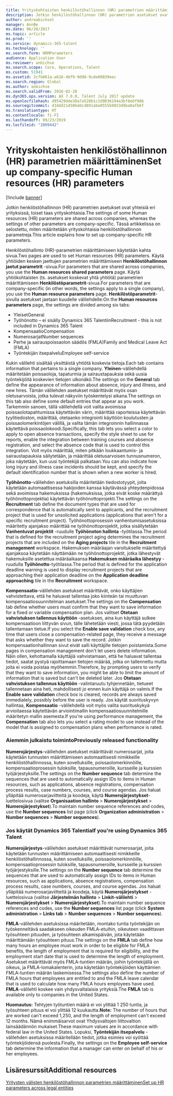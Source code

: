 ```yaml
---
title: Yrityskohtaisten henkilöstöhallinnon (HR) parametrien määrittäminen
description: Jotkin henkilöstöhallinnon (HR) parametrien asetukset ovat yhteisiä eri yrityksissä, toiset taas yrityskohtaisia. Tässä artikkelissa on selostettu, miten määritetään yrityskohtaisia henkilöstöhallinnon parametreja.
author: andreabichsel
manager: AnnBe
ms.date: 06/20/2017
ms.topic: article
ms.prod: ''
ms.service: dynamics-365-talent
ms.technology: ''
ms.search.form: HRMParameters
audience: Application User
ms.reviewer: anbichse
ms.search.scope: Core, Operations, Talent
ms.custom: 51941
ms.assetid: 2cfb061a-a616-4bf9-9d98-9cde00039eec
ms.search.region: Global
ms.author: anbichse
ms.search.validFrom: 2016-02-28
ms.dyn365.ops.version: AX 7.0.0, Talent July 2017 update
ms.openlocfilehash: d95429dde38a7a528b1c1d9036194a3bf8e6f986
ms.sourcegitcommit: 434dd21450bddcd891aba0555b9853d9ba0afb6f
ms.translationtype: HT
ms.contentlocale: fi-FI
ms.lasthandoff: 09/23/2019
ms.locfileid: "2009442"
---
```

# <a name="set-up-company-specific-human-resources-hr-parameters"></a><span data-ttu-id="0bebd-104">Yrityskohtaisten henkilöstöhallinnon (HR) parametrien määrittäminen</span><span class="sxs-lookup"><span data-stu-id="0bebd-104">Set up company-specific Human resources (HR) parameters</span></span>

[!include [banner](includes/banner.md)]

<span data-ttu-id="0bebd-105">Jotkin henkilöstöhallinnon (HR) parametrien asetukset ovat yhteisiä eri yrityksissä, toiset taas yrityskohtaisia.</span><span class="sxs-lookup"><span data-stu-id="0bebd-105">The settings of some Human resources (HR) parameters are shared across companies, whereas the settings of other parameters are company-specific.</span></span> <span data-ttu-id="0bebd-106">Tässä artikkelissa on selostettu, miten määritetään yrityskohtaisia henkilöstöhallinnon parametreja.</span><span class="sxs-lookup"><span data-stu-id="0bebd-106">This article explains how to set up company-specific HR parameters.</span></span>

<span data-ttu-id="0bebd-107">Henkilöstöhallinto (HR)-parametrien määrittämiseen käytetään kahta sivua.</span><span class="sxs-lookup"><span data-stu-id="0bebd-107">Two pages are used to set Human resources (HR) parameters.</span></span> <span data-ttu-id="0bebd-108">Käytä yhtiöiden kesken jaettujen parametrien määrittämiseen **Henkilöstöhallinnon jaetut parametrit** -sivua.</span><span class="sxs-lookup"><span data-stu-id="0bebd-108">For parameters that are shared across companies, you use the **Human resources shared parameters** page.</span></span> <span data-ttu-id="0bebd-109">Käytä yhtiökohtaisten (ts. asetukset koskevat yhtä yhtiötä) parametrien määrittämiseen **Henkilöstöparametrit**-sivua.</span><span class="sxs-lookup"><span data-stu-id="0bebd-109">For parameters that are company-specific (in other words, the settings apply to a single company), you use the **Human resource parameters** page.</span></span> <span data-ttu-id="0bebd-110">**Henkilöstöparametrit**-sivulla asetukset jaetaan kuudelle välilehdelle:</span><span class="sxs-lookup"><span data-stu-id="0bebd-110">On the **Human resources parameters** page, the settings are divided among six tabs:</span></span>

-   <span data-ttu-id="0bebd-111">Yleiset</span><span class="sxs-lookup"><span data-stu-id="0bebd-111">General</span></span>
-   <span data-ttu-id="0bebd-112">Työhönotto – ei sisälly Dynamics 365 Talentiin</span><span class="sxs-lookup"><span data-stu-id="0bebd-112">Recruitment - this is not included in Dynamics 365 Talent</span></span>
-   <span data-ttu-id="0bebd-113">Kompensaatio</span><span class="sxs-lookup"><span data-stu-id="0bebd-113">Compensation</span></span>
-   <span data-ttu-id="0bebd-114">Numerosarjat</span><span class="sxs-lookup"><span data-stu-id="0bebd-114">Number sequences</span></span>
-   <span data-ttu-id="0bebd-115">Perhe ja sairauspoissaolon säädös (FMLA)</span><span class="sxs-lookup"><span data-stu-id="0bebd-115">Family and Medical Leave Act (FMLA)</span></span>
-   <span data-ttu-id="0bebd-116">Työntekijän itsepalvelu</span><span class="sxs-lookup"><span data-stu-id="0bebd-116">Employee self-service</span></span>

<span data-ttu-id="0bebd-117">Kukin välilehti sisältää yksittäistä yhtiötä koskevia tietoja.</span><span class="sxs-lookup"><span data-stu-id="0bebd-117">Each tab contains information that pertains to a single company.</span></span> <span data-ttu-id="0bebd-118">**Yleinen**-välilehdellä määritetään poissaoloja, tapaturmia ja sairaustapauksia sekä uusia työntekijöitä koskevien tietojen ulkonäkö.</span><span class="sxs-lookup"><span data-stu-id="0bebd-118">The settings on the **General** tab define the appearance of information about absence, injury and illness, and new hires.</span></span> <span data-ttu-id="0bebd-119">Tämän välilehden asetukset määrittävät myös osan oletusarvoista, jotka tulevat näkyviin työskentelysi aikana.</span><span class="sxs-lookup"><span data-stu-id="0bebd-119">The settings on this tab also define some default entries that appear as you work.</span></span> <span data-ttu-id="0bebd-120">Tarkemmin sanoen, tällä välilehdellä voit valita avoimissa poissaolotapahtumissa käytettävän värin, määrittää raporteissa käytettävän tyylitiedoston, määrittää, otetaanko integrointi käyttöön koulutusten ja poissaolomerkintöjen välillä, ja valita tämän integroinnin hallinnassa käytettävä poissaolokoodi.</span><span class="sxs-lookup"><span data-stu-id="0bebd-120">Specifically, this tab lets you select a color to apply to open absence transactions, specify the style sheet to use for reports, enable the integration between training courses and absence registration, and select the absence code that is used to control this integration.</span></span> <span data-ttu-id="0bebd-121">Voit myös määrittää, miten pitkään loukkaantumis- ja sairaustapauksia säilytetään, ja määrittää oletusarvoisen tunnusnumeron, joka näytetään, kun uusi työntekijä palkataan.</span><span class="sxs-lookup"><span data-stu-id="0bebd-121">You can also indicate how long injury and illness case incidents should be kept, and specify the default identification number that is shown when a new worker is hired.</span></span> 

<span data-ttu-id="0bebd-122">**Työhönotto**-välilehden asetuksilla määritetään tiedostotyypit, joita käytetään automaattisessa hakijoiden kanssa käytävässä yhteydenpidossa sekä avoimissa hakemuksissa (hakemuksissa, jotka eivät koske määrättyä työhönottoprojektia) käytettävän työhönottoprojekti.</span><span class="sxs-lookup"><span data-stu-id="0bebd-122">The settings on the **Recruitment** tab define the document types that are used for correspondence that is automatically sent to applicants, and the recruitment project that is used for unsolicited applications (applications that aren't for a specific recruitment project).</span></span> <span data-ttu-id="0bebd-123">Työhönottoprosessin vanhentumisasetuksissa määritetty ajanjakso määrittää ne työhönottoprojektit, jotka sisällytetään **Vanhentuvat projektit** -ruudulle **Työhönoton hallinta** -työtilassa.</span><span class="sxs-lookup"><span data-stu-id="0bebd-123">The period that is defined for the recruitment project aging determines the recruitment projects that are included on the **Aging projects** tile in the **Recruitment management** workspace.</span></span> <span data-ttu-id="0bebd-124">Hakemuksen määräajan varoitukselle määritettyä ajanjaksoa käytetään näyttämään ne työhönottoprojektit, jotka lähestyvät hakemuksille asetettua määräaikaansa **Hakemuksen määräaika lähestyy** -ruudulla **Työhönotto**-työtilassa.</span><span class="sxs-lookup"><span data-stu-id="0bebd-124">The period that is defined for the application deadline warning is used to display recruitment projects that are approaching their application deadline on the **Application deadline approaching** tile in the **Recruitment** workspace.</span></span> 

<span data-ttu-id="0bebd-125">**Kompensaatio**-välilehden asetukset määrittävät, onko käyttäjien vahvistettava, että he haluavat tallentaa joko kiinteän tai muuttuvan kompensaatiosuunnitelman asetukset.</span><span class="sxs-lookup"><span data-stu-id="0bebd-125">The settings on the **Compensation** tab define whether users must confirm that they want to save information for a fixed or variable compensation plan.</span></span> <span data-ttu-id="0bebd-126">Jos valitset **Otetaan vahvistuksen tallennus käyttöön** -asetuksen, aina kun käyttäjä sulkee kompensaatioon liittyvän sivun, tälle lähetetään viesti, jossa tätä pyydetään tallentamaan tietue.</span><span class="sxs-lookup"><span data-stu-id="0bebd-126">If you select the **Enable save validation** check box, any time that users close a compensation-related page, they receive a message that asks whether they want to save the record.</span></span> <span data-ttu-id="0bebd-127">Jotkin kompensaationhallinnan sivut eivät salli käyttäjille tietojen poistamista.</span><span class="sxs-lookup"><span data-stu-id="0bebd-127">Some pages in compensation management don't let users delete information.</span></span> <span data-ttu-id="0bebd-128">Näin ollen, kehottamalla käyttäjiä vahvistamaan, että he haluavat tallentaa tiedot, saatat pystyä rajoittamaan tietojen määrää, jotka on tallennettu mutta joita ei voida poistaa myöhemmin.</span><span class="sxs-lookup"><span data-stu-id="0bebd-128">Therefore, by prompting users to verify that they want to save information, you might be able to limit the amount of information that is saved but can't be deleted later.</span></span> <span data-ttu-id="0bebd-129">Jos **Otetaan vahvistuksen tallennus käyttöön** -valintaruutu tyhjennetään, tietueet tallennetaan aina heti, mahdollisesti jo ennen kuin käyttäjä on valmis.</span><span class="sxs-lookup"><span data-stu-id="0bebd-129">If the **Enable save validation** check box is cleared, records are always saved immediately, possibly before the user is ready.</span></span> <span data-ttu-id="0bebd-130">Jos käytät suorituskyvyn hallintaa, **Kompensaatio** -välilehdellä voit myös valita suorituskykyä arvioitaessa käytettävän arviointimallin kompensaatiosuunnitelmille määritetyn mallin asemesta.</span><span class="sxs-lookup"><span data-stu-id="0bebd-130">If you're using performance management, the **Compensation** tab also lets you select a rating model to use instead of the model that is assigned to compensation plans when performance is rated.</span></span> 

### <a name="previously-released-functionality"></a><span data-ttu-id="0bebd-131">Aiemmin julkaistu toiminto</span><span class="sxs-lookup"><span data-stu-id="0bebd-131">Previously released functionality</span></span>
<span data-ttu-id="0bebd-132">**Numerojärjestys**-välilehden asetukset määrittävät numerosarjat, joita käytetään tunnusten määrittämiseen automaattisesti nimikkeille henkilöstöhallinnossa, kuten sovelluksille, poissaolomerkinnöille, kompensaatioprosessin tuloksille, tapausnumeroille, kursseille ja kurssien työjärjestyksille.</span><span class="sxs-lookup"><span data-stu-id="0bebd-132">The settings on the **Number sequence** tab determine the sequences that are used to automatically assign IDs to items in Human resources, such as applications, absence registrations, compensation process results, case numbers, courses, and course agendas.</span></span> <span data-ttu-id="0bebd-133">Jos haluat ylläpitää numerosarjaviitteitä ja koodeja, käytä **Numerojärjestykset**-luettelosivua (valitse **Organisaation hallinto** &gt; **Numerojärjestykset** &gt; **Numerojärjestykset**).</span><span class="sxs-lookup"><span data-stu-id="0bebd-133">To maintain number sequence references and codes, use the **Number sequences** list page (click **Organization administration** &gt; **Number sequences** &gt; **Number sequences**).</span></span>

### <a name="if-youre-using-dynamics-365-talent"></a><span data-ttu-id="0bebd-134">Jos käytät Dynamics 365 Talentia</span><span class="sxs-lookup"><span data-stu-id="0bebd-134">If you're using Dynamics 365 Talent</span></span>
<span data-ttu-id="0bebd-135">**Numerojärjestys**-välilehden asetukset määrittävät numerosarjat, joita käytetään tunnusten määrittämiseen automaattisesti nimikkeille henkilöstöhallinnossa, kuten sovelluksille, poissaolomerkinnöille, kompensaatioprosessin tuloksille, tapausnumeroille, kursseille ja kurssien työjärjestyksille.</span><span class="sxs-lookup"><span data-stu-id="0bebd-135">The settings on the **Number sequence** tab determine the sequences that are used to automatically assign IDs to items in Human resources, such as applications, absence registrations, compensation process results, case numbers, courses, and course agendas.</span></span> <span data-ttu-id="0bebd-136">Jos haluat ylläpitää numerosarjaviitteitä ja koodeja, käytä **Numerojärjestykset** -luettelosivua (valitse **Järjestelmän hallinto** &gt; **Linkit-välilehti** &gt; **Numerojärjestykset** &gt; **Numerojärjestykset**).</span><span class="sxs-lookup"><span data-stu-id="0bebd-136">To maintain number sequence references and codes, use the **Number sequences** list page (click **System administration** &gt; **Links tab** &gt; **Number sequences** &gt; **Number sequences**).</span></span> 

<span data-ttu-id="0bebd-137">**FMLA**-välilehden asetuksissa määritetään, montako tuntia työntekijän on työskenneltävä saadakseen oikeuden FMLA-etuihin, oikeuteen vaadittavan työsuhteen pituuden, ja työsuhteen alkamispäivän, jota käytetään määrittämään työsuhteen pituus.</span><span class="sxs-lookup"><span data-stu-id="0bebd-137">The settings on the **FMLA** tab define how many hours an employee must work in order to be eligible for FMLA benefits, the length of employment that is required for eligibility, and the employment start date that is used to determine the length of employment.</span></span> <span data-ttu-id="0bebd-138">Asetukset määrittävät myös FMLA-tuntien määrän, joihin työntekijällä on oikeus, ja FMLA-lomakalenterin, jota käytetään työntekijöiden käyttämien FMLA-tuntien määrän laskemisessa.</span><span class="sxs-lookup"><span data-stu-id="0bebd-138">The settings also define the number of FMLA hours that employees are entitled to and the FMLA leave calendar that is used to calculate how many FMLA hours employees have used.</span></span> <span data-ttu-id="0bebd-139">**FMLA**-välilehti koskee vain yhdysvaltalaisia yrityksiä.</span><span class="sxs-lookup"><span data-stu-id="0bebd-139">The **FMLA** tab is available only to companies in the United States.</span></span> 

<span data-ttu-id="0bebd-140">**Huomautus:** Tehtyjen työtuntien määrä ei voi ylittää 1 250 tuntia, ja työsuhteen pituus ei voi ylittää 12 kuukautta.</span><span class="sxs-lookup"><span data-stu-id="0bebd-140">**Note:** The number of hours that are worked can't exceed 1,250, and the length of employment can't exceed 12 months.</span></span> <span data-ttu-id="0bebd-141">Nämä enimmäisarvot ovat Yhdysvaltojen liittovaltion lainsäädännön mukaiset.</span><span class="sxs-lookup"><span data-stu-id="0bebd-141">These maximum values are in accordance with federal law in the United States.</span></span> <span data-ttu-id="0bebd-142">Lopuksi, **Työntekijän itsepalvelu** -välilehden asetuksissa määritellään tiedot, jotka esimies voi syöttää työntekijöidensä puolesta.</span><span class="sxs-lookup"><span data-stu-id="0bebd-142">Finally, the settings on the **Employee self-service** tab determine the information that a manager can enter on behalf of his or her employees.</span></span>

<a name="additional-resources"></a><span data-ttu-id="0bebd-143">Lisäresurssit</span><span class="sxs-lookup"><span data-stu-id="0bebd-143">Additional resources</span></span>
--------

[<span data-ttu-id="0bebd-144">Yritysten välisten henkilöstöhallinnon parametrien määrittäminen</span><span class="sxs-lookup"><span data-stu-id="0bebd-144">Set up HR parameters across legal entities</span></span>](set-up-hr-parameters-across-legal-entities.md)



